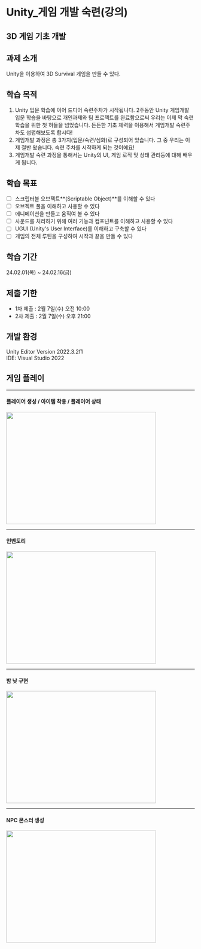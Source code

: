 # Unity_게임 개발 숙련(강의)

## 3D 게임 기초 개발

## 과제 소개
Unity을 이용하여 3D Survival 게임을 만들 수 있다.

## 학습 목적
1. Unity 입문 학습에 이어 드디어 숙련주차가 시작됩니다. 2주동안 Unity 게임개발 입문 학습을 바탕으로 개인과제와 팀 프로젝트를 완료함으로써 우리는 이제 막 숙련 학습을 위한 첫 허들을 넘었습니다. 든든한 기초 체력을 이용해서 게임개발 숙련주차도 섭렵해보도록 합시다!
2. 게임개발 과정은 총 3가지(입문/숙련/심화)로 구성되어 있습니다. 그 중 우리는 이제 절반 왔습니다. 숙련 주차를 시작하게 되는 것이에요!
3. 게임개발 숙련 과정을 통해서는 Unity의 UI, 게임 로직 및 상태 관리등에 대해 배우게 됩니다.

## 학습 목표
- [ ]  스크립터블 오브젝트**(Scriptable Object)**를 이해할 수 있다
- [ ]  오브젝트 풀을 이해하고 사용할 수 있다
- [ ]  에니메이션을 만들고 움직여 볼 수 있다
- [ ]  사운드를 처리하기 위해 여러 기능과 컴포넌트를 이해하고 사용할 수 있다
- [ ]  UGUI (Unity's User Interface)를 이해하고 구축할 수 있다
- [ ]  게임의 전체 루틴을 구성하여 시작과 끝을 만들 수 있다

## 학습 기간
24.02.01(목) ~ 24.02.16(금)

## 제출 기한
- 1차 제출 : 2월 7일(수) 오전 10:00
- 2차 제출 : 2월 7일(수) 오후 21:00

## 개발 환경
Unity Editor Version 2022.3.2f1   
IDE: Visual Studio 2022

## 게임 플레이
---
#### 플레이어 생성 / 아이템 착용 / 플레이어 상태
<img src = "https://github.com/dch1114/Survival/assets/129824716/72186509-30f1-46e3-8cf7-142730e36df0" width="400" height="300"/>

---
#### 인벤토리
<img src = "https://github.com/dch1114/Survival/assets/129824716/2d5a203a-b069-44a2-9474-97982e67e970" width="400" height="300"/>

---
#### 밤 낮 구현
<img src = "https://github.com/dch1114/Survival/assets/129824716/41a74467-a0c4-465c-966b-ffd81abf6945" width="400" height="300"/>

---
#### NPC 몬스터 생성
<img src = "https://github.com/dch1114/Survival/assets/129824716/4380f04d-f6a9-48d2-99ee-be0bc0e8ed14" width="400" height="300"/>
